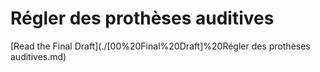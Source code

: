 # Régler des prothèses auditives

[Read the Final Draft](./[00%20Final%20Draft]%20Régler des prothèses auditives.md)
